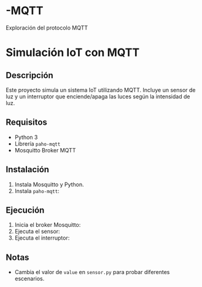 # -MQTT
Exploración del protocolo MQTT

# Simulación IoT con MQTT

## Descripción
Este proyecto simula un sistema IoT utilizando MQTT. Incluye un sensor de luz y un interruptor que enciende/apaga las luces según la intensidad de luz.

## Requisitos
- Python 3
- Librería `paho-mqtt`
- Mosquitto Broker MQTT

## Instalación
1. Instala Mosquitto y Python.
2. Instala `paho-mqtt`:


## Ejecución
1. Inicia el broker Mosquitto:
2. Ejecuta el sensor:
3. Ejecuta el interruptor:

## Notas
- Cambia el valor de `value` en `sensor.py` para probar diferentes escenarios.
